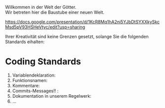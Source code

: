 Willkommen in der Welt der Götter. \
Wir betreten hier die Baustube einer neuen Welt.

https://docs.google.com/presentation/d/1KcR8Mq1hA2ni5YJbDtSYXXkySkcMsd5pV93HSHeVtyc/edit?usp=sharing

Ihrer Kreativität sind keine Grenzen gesetzt, solange Sie die folgenden Standards eihalten:
# Coding Standards

1. Variablendeklaration:
2. Funktionsnamen:
3. Kommentare:
4. Commits-Messages!! :
5. Dokumentation in unserem Regelwerk:
6. ...

